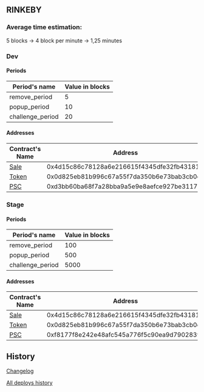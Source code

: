 ## RINKEBY

### Average time estimation:

5 blocks -> 4 block per minute -> 1,25 minutes

### Dev

#### Periods

|Period's name|Value in blocks|
|-|-|
|remove_period|5|
|popup_period|10|
|challenge_period|20|

#### Addresses

|Contract's Name|Address|
|-|-|
|[Sale](https://rinkeby.etherscan.io/address/0x4d15c86c78128a6e216615f4345dfe32fb43181d)|0x4d15c86c78128a6e216615f4345dfe32fb43181d|
|[Token](https://rinkeby.etherscan.io/token/0x0d825eb81b996c67a55f7da350b6e73bab3cb0ec)|0x0d825eb81b996c67a55f7da350b6e73bab3cb0ec|
|[PSC](https://rinkeby.etherscan.io/address/0xd3bb60ba68f7a28bba9a5e9e8aefce927be3117c)|0xd3bb60ba68f7a28bba9a5e9e8aefce927be3117c|

### Stage

#### Periods

|Period's name|Value in blocks|
|-|-|
|remove_period|100|
|popup_period|500|
|challenge_period|5000|

#### Addresses

|Contract's Name|Address|
|-|-|
|[Sale](https://rinkeby.etherscan.io/address/0x4d15c86c78128a6e216615f4345dfe32fb43181d)|0x4d15c86c78128a6e216615f4345dfe32fb43181d|
|[Token](https://rinkeby.etherscan.io/token/0x0d825eb81b996c67a55f7da350b6e73bab3cb0ec)|0x0d825eb81b996c67a55f7da350b6e73bab3cb0ec|
|[PSC](https://rinkeby.etherscan.io/address/0xf8177f8e242e48afc545a776f5c90ea9d7902839)|0xf8177f8e242e48afc545a776f5c90ea9d7902839|

## History

[Changelog](CHANGELOG.md)

[All deploys history](https://ropsten.etherscan.io/address/0xa5020d791fb405bd2d516a2c0824e5bac0f764b8)
